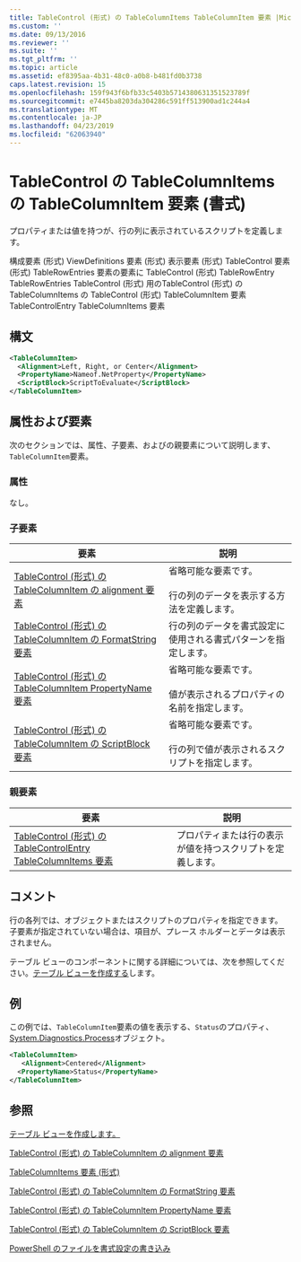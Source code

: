 ```yaml
---
title: TableControl (形式) の TableColumnItems TableColumnItem 要素 |Microsoft Docs
ms.custom: ''
ms.date: 09/13/2016
ms.reviewer: ''
ms.suite: ''
ms.tgt_pltfrm: ''
ms.topic: article
ms.assetid: ef8395aa-4b31-48c0-a0b8-b481fd0b3738
caps.latest.revision: 15
ms.openlocfilehash: 159f943f6bfb33c5403b5714380631351523789f
ms.sourcegitcommit: e7445ba8203da304286c591ff513900ad1c244a4
ms.translationtype: MT
ms.contentlocale: ja-JP
ms.lasthandoff: 04/23/2019
ms.locfileid: "62063940"
---
```

# <a name="tablecolumnitem-element-for-tablecolumnitems-for-tablecontrol-format"></a>TableControl の TableColumnItems の TableColumnItem 要素 (書式)

プロパティまたは値を持つが、行の列に表示されているスクリプトを定義します。

構成要素 (形式) ViewDefinitions 要素 (形式) 表示要素 (形式) TableControl 要素 (形式) TableRowEntries 要素の要素に TableControl (形式) TableRowEntry TableRowEntries TableControl (形式) 用のTableControl (形式) の TableColumnItems の TableControl (形式) TableColumnItem 要素 TableControlEntry TableColumnItems 要素

## <a name="syntax"></a>構文

```xml
<TableColumnItem>
  <Alignment>Left, Right, or Center</Alignment>
  <PropertyName>Nameof.NetProperty</PropertyName>
  <ScriptBlock>ScriptToEvaluate</ScriptBlock>
</TableColumnItem>
```

## <a name="attributes-and-elements"></a>属性および要素

次のセクションでは、属性、子要素、およびの親要素について説明します、`TableColumnItem`要素。

### <a name="attributes"></a>属性

なし。

### <a name="child-elements"></a>子要素

|要素|説明|
|-------------|-----------------|
|[TableControl (形式) の TableColumnItem の alignment 要素](./alignment-element-for-tablecolumnitem-for-tablecontrol-format.md)|省略可能な要素です。<br /><br /> 行の列のデータを表示する方法を定義します。|
|[TableControl (形式) の TableColumnItem の FormatString 要素](./formatstring-element-for-tablecolumnitem-for-tablecontrol-format.md)|行の列のデータを書式設定に使用される書式パターンを指定します。|
|[TableControl (形式) の TableColumnItem PropertyName 要素](./propertyname-element-for-tablecolumnitem-for-tablecontrol-format.md)|省略可能な要素です。<br /><br /> 値が表示されるプロパティの名前を指定します。|
|[TableControl (形式) の TableColumnItem の ScriptBlock 要素](./scriptblock-element-for-tablecolumnitem-for-tablecontrol-format.md)|省略可能な要素です。<br /><br /> 行の列で値が表示されるスクリプトを指定します。|

### <a name="parent-elements"></a>親要素

|要素|説明|
|-------------|-----------------|
|[TableControl (形式) の TableControlEntry TableColumnItems 要素](./tablecolumnitems-element-for-tablerowentry-for-tablecontrol-format.md)|プロパティまたは行の表示が値を持つスクリプトを定義します。|

## <a name="remarks"></a>コメント

行の各列では、オブジェクトまたはスクリプトのプロパティを指定できます。 子要素が指定されていない場合は、項目が、プレース ホルダーとデータは表示されません。

テーブル ビューのコンポーネントに関する詳細については、次を参照してください。[テーブル ビューを作成する](./creating-a-table-view.md)します。

## <a name="example"></a>例

この例では、`TableColumnItem`要素の値を表示する、`Status`のプロパティ、 [System.Diagnostics.Process](/dotnet/api/System.Diagnostics.Process)オブジェクト。

```xml
<TableColumnItem>
   <Alignment>Centered</Alignment>
  <PropertyName>Status</PropertyName>
</TableColumnItem>

```

## <a name="see-also"></a>参照

[テーブル ビューを作成します。](./creating-a-table-view.md)

[TableControl (形式) の TableColumnItem の alignment 要素](./alignment-element-for-tablecolumnitem-for-tablecontrol-format.md)

[TableColumnItems 要素 (形式)](./tablecolumnitems-element-for-tablerowentry-for-tablecontrol-format.md)

[TableControl (形式) の TableColumnItem の FormatString 要素](./formatstring-element-for-tablecolumnitem-for-tablecontrol-format.md)

[TableControl (形式) の TableColumnItem PropertyName 要素](./propertyname-element-for-tablecolumnitem-for-tablecontrol-format.md)

[TableControl (形式) の TableColumnItem の ScriptBlock 要素](./scriptblock-element-for-tablecolumnitem-for-tablecontrol-format.md)

[PowerShell のファイルを書式設定の書き込み](./writing-a-powershell-formatting-file.md)
